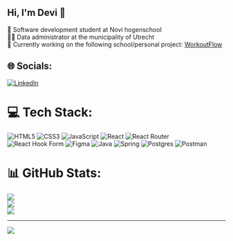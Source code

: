 ## Hi, I'm Devi 👋

🧠 Software development student at Novi hogenschool<br/>
🧑‍💼 Data administrator at the municipality of Utrecht<br/>
🚧 Currently working on the following school/personal project: [WorkoutFlow](https://github.com/Devivdb/workout-flow-webapp.git)


## 🌐 Socials:
[![LinkedIn](https://img.shields.io/badge/LinkedIn-%230077B5.svg?logo=linkedin&logoColor=white)](https://linkedin.com/in/devi-van-den-broeke) 

# 💻 Tech Stack:
![HTML5](https://img.shields.io/badge/html5-%23E34F26.svg?style=for-the-badge&logo=html5&logoColor=white) ![CSS3](https://img.shields.io/badge/css3-%231572B6.svg?style=for-the-badge&logo=css3&logoColor=white) ![JavaScript](https://img.shields.io/badge/javascript-%23323330.svg?style=for-the-badge&logo=javascript&logoColor=%23F7DF1E) ![React](https://img.shields.io/badge/react-%2320232a.svg?style=for-the-badge&logo=react&logoColor=%2361DAFB) ![React Router](https://img.shields.io/badge/React_Router-CA4245?style=for-the-badge&logo=react-router&logoColor=white) ![React Hook Form](https://img.shields.io/badge/React%20Hook%20Form-%23EC5990.svg?style=for-the-badge&logo=reacthookform&logoColor=white) ![Figma](https://img.shields.io/badge/figma-%23F24E1E.svg?style=for-the-badge&logo=figma&logoColor=white) ![Java](https://img.shields.io/badge/java-%23ED8B00.svg?style=for-the-badge&logo=openjdk&logoColor=white) ![Spring](https://img.shields.io/badge/spring-%236DB33F.svg?style=for-the-badge&logo=spring&logoColor=white) ![Postgres](https://img.shields.io/badge/postgres-%23316192.svg?style=for-the-badge&logo=postgresql&logoColor=white) ![Postman](https://img.shields.io/badge/Postman-FF6C37?style=for-the-badge&logo=postman&logoColor=white) 

# 📊 GitHub Stats:
![](https://github-readme-stats.vercel.app/api?username=Devivdb&theme=react&hide_border=false&include_all_commits=false&count_private=false)<br/>
![](https://nirzak-streak-stats.vercel.app/?user=Devivdb&theme=react&hide_border=false)<br/>
![](https://github-readme-stats.vercel.app/api/top-langs/?username=Devivdb&theme=react&hide_border=false&include_all_commits=false&count_private=false&layout=compact)

---
[![](https://visitcount.itsvg.in/api?id=Devivdb&icon=0&color=0)](https://visitcount.itsvg.in)

<!-- Proudly created with GPRM ( https://gprm.itsvg.in ) -->
